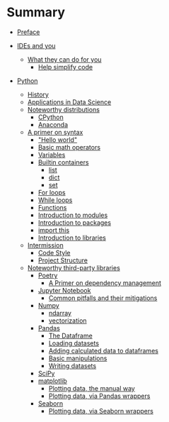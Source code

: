 # Summary

- [Preface](chapter_1.md)
- [IDEs and you](ide/readme.md)
    - [What they can do for you]()
        - [Help simplify code](ides/what_they_can_do/simplification.md)
    
- [Python]()
    - [History]()
    - [Applications in Data Science]()
    - [Noteworthy distributions]()
        - [CPython]()
        - [Anaconda]()
    - [A primer on syntax]()
        - ["Hello world"](python/hello_world.md)
        - [Basic math operators](python/basic_math_operators.md)
        - [Variables](python/variables.md)
        - [Builtin containers](python/basic_containers/summary.md)
          - [list](python/basic_containers/lists.md)
          - [dict]()
          - [set](python/basic_containers/sets.md)
        - [For loops](python/loops/for.md)
        - [While loops](python/loops/while.md)
        - [Functions](python/functions.md)
        - [Introduction to modules]()
        - [Introduction to packages]()
        - [import this]()
        - [Introduction to libraries]()
    - [Intermission]()
        - [Code Style]()
        - [Project Structure]()
    - [Noteworthy third-party libraries](python/third_party_libs/readme.md)
        - [Poetry]()
            - [A Primer on dependency management]()
        - [Jupyter Notebook]()
            - [Common pitfalls and their mitigations]()
        - [Numpy]()
            - [ndarray](python/the_ndarray.md)
            - [vectorization]()
        - [Pandas]()
            - [The Dataframe]()
            - [Loading datasets]()
            - [Adding calculated data to dataframes]()
            - [Basic manipulations]()
            - [Writing datasets]()
        - [SciPy]()
        - [matplotlib]()
            - [Plotting data, the manual way]()
            - [Plotting data, via Pandas wrappers]()
        - [Seaborn]()
            - [Plotting data, via Seaborn wrappers]()
    
